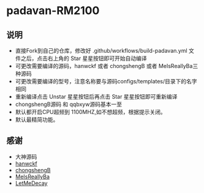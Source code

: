 # padavan-RM2100
## 说明

- 直接Fork到自己的仓库，修改好 .github/workflows/build-padavan.yml 文件之后，点击右上角的 Star 星星按钮即可开始自动编译
- 可更改需要编译的源码，hanwckf 或者 chongshengB 或者 MeIsReallyBa三种源码
- 可更改需要编译的型号，注意名称要与源码configs/templates/目录下的名字相同
- 重新编译点击 Unstar 星星按钮后再点击 Star 星星按钮即可重新编译
- chongshengB源码 和 qqbxyw源码基本一至
- 默认都开启CPU超频到 1100MHZ,如不想超频，根据提示关闭。
- 默认最精简功能。

## 感谢

- 大神源码
- [hanwckf](https://github.com/hanwckf/rt-n56u)
- [chongshengB](https://github.com/chongshengB/rt-n56u)
- [MeIsReallyBa](https://github.com/MeIsReallyBa/padavan-4.4)
- [LetMeDecay](https://github.com/LetMeDecay/Padavan-build)
